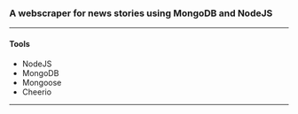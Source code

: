 <h3>A webscraper for news stories using MongoDB and NodeJS</h3>
<hr>
<h4>Tools</h4>
<ul>
<li>NodeJS</li>
<li>MongoDB</li>
<li>Mongoose</li>
<li>Cheerio</li>
</ul>
<hr>
